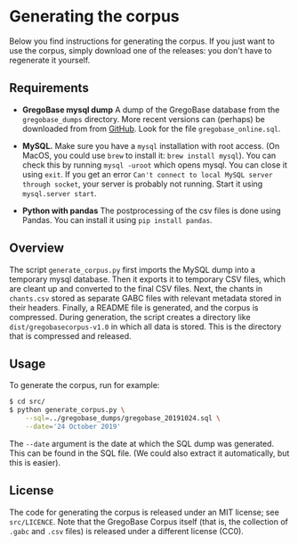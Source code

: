 Generating the corpus
=====================

Below you find instructions for generating the corpus.
If you just want to use the corpus, simply download one of the releases:
you don't have to regenerate it yourself.

Requirements
------------

* **GregoBase mysql dump**
    A dump of the GregoBase database from the `gregobase_dumps` directory.
    More recent versions can (perhaps) be downloaded from
    from [GitHub](https://github.com/gregorio-project/GregoBase). Look for
    the file `gregobase_online.sql`.

* **MySQL.**
    Make sure you have a ``mysql`` installation with root access.
    (On MacOS, you could use ``brew`` to install it: ``brew install mysql``).
    You can check this by running ``mysql -uroot`` which opens mysql. You
    can close it using ``exit``. If you get an error
    `Can't connect to local MySQL server through socket`, your server is
    probably not running. Start it using ``mysql.server start``.

* **Python with pandas**
    The postprocessing of the csv files is done using Pandas.
    You can install it using `pip install pandas`.

Overview
--------

The script `generate_corpus.py` first imports the MySQL dump into a temporary
mysql database. Then it exports it to temporary CSV files, which are cleant up
and converted to the final CSV files. Next, the chants in `chants.csv` stored as
separate GABC files with relevant metadata stored in their headers. Finally,
a README file is generated, and the corpus is compressed. During generation, the
script creates a directory like `dist/gregobasecorpus-v1.0` in which all data is 
stored. This is the directory that is compressed and released.

Usage
-----

To generate the corpus, run for example:

```bash
$ cd src/
$ python generate_corpus.py \
    --sql=../gregobase_dumps/gregobase_20191024.sql \
    --date='24 October 2019'
```

The `--date` argument is the date at which the SQL dump was generated. This can be
found in the SQL file. (We could also extract it automatically, but this is easier).

License
-------

The code for generating the corpus is released under an MIT license; see `src/LICENCE`.
Note that the GregoBase Corpus itself (that is, the collection of `.gabc` and `.csv` 
files) is released under a different license (CC0).